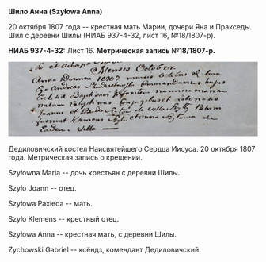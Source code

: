 **Шило Анна (Szyłowa Anna)**

20 октября 1807 года -- крестная мать Марии, дочери Яна и Пракседы Шил с
деревни Шилы (НИАБ 937-4-32, лист 16, №18/1807-р).

**НИАБ 937-4-32:** Лист 16. **Метрическая запись №18/1807-р.**

![](./media/1dc4a11fd83c5daad5ee9e0cb1276a901672e378.png)

Дедиловичский костел Наисвятейшего Сердца Иисуса. 20 октября 1807 года.
Метрическая запись о крещении.

Szyłowna Maria -- дочь крестьян с деревни Шилы.

Szyło Joann -- отец.

Szyłowa Paxieda -- мать.

Szyło Klemens -- крестный отец.

Szyłowa Anna -- крестная мать, с деревни Шилы.

Zychowski Gabriel -- ксёндз, комендант Дедиловичский.
